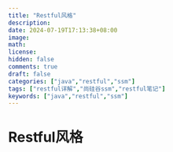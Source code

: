 ```yaml
---
title: "Restful风格"
description: 
date: 2024-07-19T17:13:38+08:00
image: 
math: 
license: 
hidden: false
comments: true
draft: false
categories: ["java","restful","ssm"]
tags: ["restful详解","尚硅谷ssm","restful笔记"]
keywords: ["java","restful","ssm"]
---
```






# Restful风格

